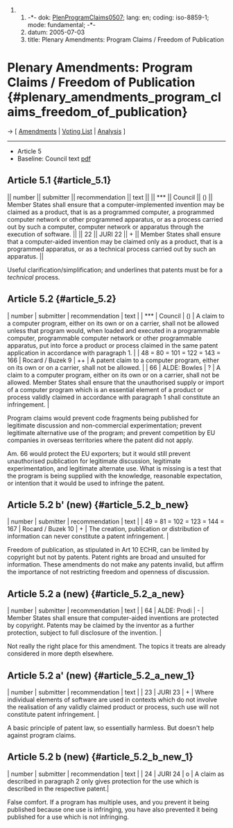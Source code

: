 1.  1.  -\*- dok:
        [PlenProgramClaims0507](PlenProgramClaims0507 "wikilink"); lang:
        en; coding: iso-8859-1; mode: fundamental; -\*-
    2.  datum: 2005-07-03
    3.  title: Plenary Amendments: Program Claims / Freedom of
        Publication

# Plenary Amendments: Program Claims / Freedom of Publication {#plenary_amendments_program_claims_freedom_of_publication}

-\> \[ [ Amendments](Plen05En "wikilink") \| [ Voting
List](PlenVotingList0507En "wikilink") \| [
Analysis](PlenAmend0507En "wikilink") \]

------------------------------------------------------------------------

-   Article 5
-   Baseline: Council text
    [pdf](http://register.consilium.eu.int/pdf/en/04/st11/st11979-re01.en04.pdf "wikilink")

## Article 5.1 {#article_5.1}

\|\| number \|\| submitter \|\| recommendation \|\| text \|\| \|\|
\*\*\* \|\| Council \|\| () \|\| Member States shall ensure that a
computer-implemented invention may be claimed as a product, that is as a
programmed computer, a programmed computer network or other programmed
apparatus, or as a process carried out by such a computer, computer
network or apparatus through the execution of software. \|\| \|\| 22
\|\| JURI 22 \|\| + \|\| Member States shall ensure that a
computer-aided invention may be claimed only as a product, that is a
programmed apparatus, or as a technical process carried out by such an
apparatus. \|\|

Useful clarification/simplification; and underlines that patents must be
for a *technical* process.

## Article 5.2 {#article_5.2}

\| number \| submitter \| recommendation \| text \| \| \*\*\* \| Council
\| () \| A claim to a computer program, either on its own or on a
carrier, shall not be allowed unless that program would, when loaded and
executed in a programmable computer, programmable computer network or
other programmable apparatus, put into force a product or process
claimed in the same patent application in accordance with paragraph 1.
\| \| 48 = 80 = 101 = 122 = 143 = 166 \| Rocard / Buzek 9 \| ++ \| A
patent claim to a computer program, either on its own or on a carrier,
shall not be allowed. \| \| 66 \| ALDE: Bowles \| ? \| A claim to a
computer program, either on its own or on a carrier, shall not be
allowed. Member States shall ensure that the unauthorised supply or
import of a computer program which is an essential element of a product
or process validly claimed in accordance with paragraph 1 shall
constitute an infringement. \|

Program claims would prevent code fragments being published for
legitimate discussion and non-commercial experimentation; prevent
legitimate alternative use of the program; and prevent competition by EU
companies in overseas territories where the patent did not apply.

Am. 66 would protect the EU exporters; but it would still prevent
unauthorised publication for legitimate discussion, legitimate
experimentation, and legitimate alternate use. What is missing is a test
that the program is being supplied with the knowledge, reasonable
expectation, or intention that it would be used to infringe the patent.

## Article 5.2 b\' (new) {#article_5.2_b_new}

\| number \| submitter \| recommendation \| text \| \| 49 = 81 = 102 =
123 = 144 = 167 \| Rocard / Buzek 10 \| + \| The creation, publication
or distribution of information can never constitute a patent
infringement. \|

Freedom of publication, as stipulated in Art 10 ECHR, can be limited by
copyright but not by patents. Patent rights are broad and unsuited for
information. These amendments do not make any patents invalid, but
affirm the importance of not restricting freedom and openness of
discussion.

## Article 5.2 a (new) {#article_5.2_a_new}

\| number \| submitter \| recommendation \| text \| \| 64 \| ALDE: Prodi
\| - \| Member States shall ensure that computer-aided inventions are
protected by copyright. Patents may be claimed by the inventor as a
further protection, subject to full disclosure of the invention. \|

Not really the right place for this amendment. The topics it treats are
already considered in more depth elsewhere.

## Article 5.2 a\' (new) {#article_5.2_a_new_1}

\| number \| submitter \| recommendation \| text \| \| 23 \| JURI 23
\| + \| Where individual elements of software are used in contexts which
do not involve the realisation of any validly claimed product or
process, such use will not constitute patent infringement. \|

A basic principle of patent law, so essentially harmless. But doesn\'t
help against program claims.

## Article 5.2 b (new) {#article_5.2_b_new_1}

\| number \| submitter \| recommendation \| text \| \| 24 \| JURI 24 \|
o \| A claim as described in paragraph 2 only gives protection for the
use which is described in the respective patent.\|

False comfort. If a program has multiple uses, and you prevent it being
published because one use is infringing, you have also prevented it
being published for a use which is not infringing.
